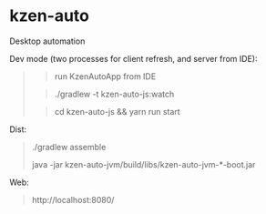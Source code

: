 # kzen-auto
Desktop automation

Dev mode (two processes for client refresh, and server from IDE):
> > run KzenAutoApp from IDE
>
> > ./gradlew -t kzen-auto-js:watch
>
> > cd kzen-auto-js && yarn run start


Dist:
> ./gradlew assemble
>
> java -jar kzen-auto-jvm/build/libs/kzen-auto-jvm-*-boot.jar

Web:
> http://localhost:8080/

